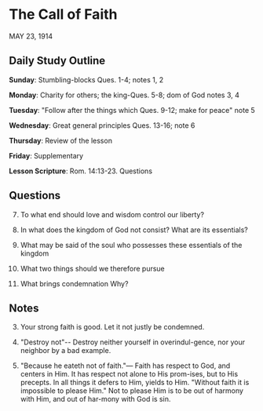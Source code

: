 # The Call of Faith
MAY 23, 1914

## Daily Study Outline

**Sunday**: Stumbling-blocks Ques. 1-4; notes 1, 2

**Monday**: Charity for others; the king-Ques. 5-8; dom of God notes 3, 4

**Tuesday**: "Follow after the things which Ques. 9-12; make for peace" note 5

**Wednesday**: Great general principles Ques. 13-16; note 6

**Thursday**: Review of the lesson

**Friday**: Supplementary

**Lesson Scripture**: Rom. 14:13-23. Questions

## Questions

7. To what end should love and wisdom control our liberty? 

8. In what does the kingdom of God not consist? What are its essentials? 

9. What may be said of the soul who possesses these essentials of the kingdom 

10. What two things should we therefore pursue 

16. What brings condemnation Why? 

## Notes

3. Your strong faith is good. Let it not justly be condemned.

5. "Destroy not"-- Destroy neither yourself in overindul-gence, nor your neighbor by a bad example.

6. "Because he eateth not of faith."— Faith has respect to God, and centers in Him. It has respect not alone to His prom-ises, but to His precepts. In all things it defers to Him, yields to Him. "Without faith it is impossible to please Him." Not to please Him is to be out of harmony with Him, and out of har-mony with God is sin.
